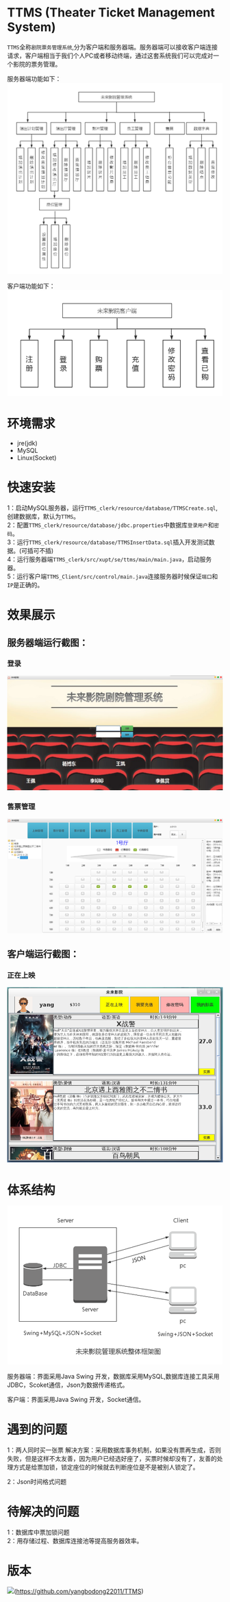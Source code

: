 # TTMS (Theater Ticket Management System)

`TTMS`全称`剧院票务管理系统`,分为客户端和服务器端。服务器端可以接收客户端连接请求，客户端相当于我们个人PC或者移动终端，通过这套系统我们可以完成对一个影院的票务管理。  

服务器端功能如下：
![](images/TTMS_Server.png)


客户端功能如下：
![](images/TTMS_client.png)


# 环境需求

- jre(jdk)
- MySQL
- Linux(Socket)

# 快速安装

1：启动MySQL服务器，运行`TTMS_clerk/resource/database/TTMSCreate.sql`,创建数据库，默认为`TTMS`。  
2：配置`TTMS_clerk/resource/database/jdbc.properties`中数据库`登录用户`和`密码`。  
3：运行`TTMS_clerk/resource/database/TTMSInsertData.sql`插入开发测试数据。(可插可不插)  
4：运行服务器端`TTMS_clerk/src/xupt/se/ttms/main/main.java`，启动服务器。  
5：运行客户端`TTMS_Client/src/control/main.java`连接服务器时候保证`端口`和`IP`是正确的。  

# 效果展示

## 服务器端运行截图：  
  
###  登录
![](images/login.png)  
### 售票管理
![](images/seat.png)  

## 客户端运行截图：

### 正在上映
![](images/movie.png)  


# 体系结构

![](images/totalFramework.png)  

服务器端：界面采用Java Swing 开发，数据库采用MySQL,数据库连接工具采用JDBC，Scoket通信，Json为数据传递格式。  

客户端：界面采用Java Swing 开发，Socket通信。  

# 遇到的问题

1：两人同时买一张票
解决方案：采用数据库事务机制，如果没有票再生成，否则失败，但是这样不太友善，因为用户已经选好座了，买票时候却没有了，友善的处理方式是给票加锁，锁定座位的时候就去判断座位是不是被别人锁定了。  

2：Json时间格式问题  


# 待解决的问题
1：数据库中票加锁问题  
2：用存储过程、数据库连接池等提高服务器效率。    

# 版本

![](https://img.shields.io/badge/version-V1.0-orange.svg)(https://github.com/yangbodong22011/TTMS)


